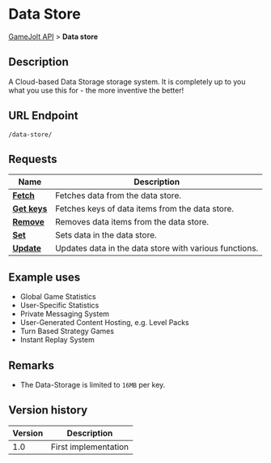 # Data Store

[GameJolt API](../index.md) > __Data store__

## Description

A Cloud-based Data Storage storage system.
It is completely up to you what you use this for - the more inventive the better!

## URL Endpoint

```
/data-store/
```

## Requests

Name							| Description
---								| ---
[__Fetch__](data-store.md)		| Fetches data from the data store.
[__Get keys__](get-keys.md)		| Fetches keys of data items from the data store.
[__Remove__](remove.md)			| Removes data items from the data store.
[__Set__](set.md)				| Sets data in the data store.
[__Update__](update.md)			| Updates data in the data store with various functions.

## Example uses

- Global Game Statistics
- User-Specific Statistics
- Private Messaging System
- User-Generated Content Hosting, e.g. Level Packs
- Turn Based Strategy Games
- Instant Replay System

## Remarks

- The Data-Storage is limited to `16MB` per key.

## Version history

Version		| Description
---			| ---
1.0			| First implementation